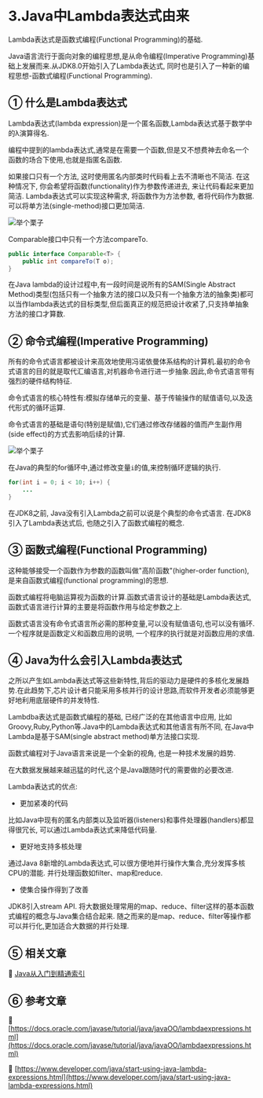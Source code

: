 3.Java中Lambda表达式由来
===


<div class="jumbotron">
	<p>Lambda表达式是函数式编程(Functional Programming)的基础.</p>
	<p> 
	Java语言流行于面向对象的编程思想,是从命令编程(Imperative Programming)基础上发展而来.从JDK8.0开始引入了Lambda表达式, 同时也是引入了一种新的编程思想-函数式编程(Functional Programming).
	</p>
</div>


① 什么是Lambda表达式
---

Lambda表达式(lambda expression)是一个匿名函数,Lambda表达式基于数学中的λ演算得名.

编程中提到的lambda表达式,通常是在需要一个函数,但是又不想费神去命名一个函数的场合下使用,也就是指匿名函数.

如果接口只有一个方法, 这时使用匿名内部类时代码看上去不清晰也不简洁. 在这种情况下, 你会希望将函数(functionality)作为参数传递进去, 来让代码看起来更加简洁. Lambda表达式可以实现这种需求, 将函数作为方法参数, 者将代码作为数据. 可以将单方法(single-method)接口更加简洁.

![举个栗子](http://localhost/img/common/example.jpg)

Comparable接口中只有一个方法compareTo.

```java
public interface Comparable<T> {
    public int compareTo(T o);
}

```

<div class="bs-callout bs-callout-warning">
	在Java lambda的设计过程中,有一段时间是说所有的SAM(Single Abstract Method)类型(包括只有一个抽象方法的接口以及只有一个抽象方法的抽象类)都可以当作lambda表达式的目标类型,但后面真正的规范把设计收紧了,只支持单抽象方法的接口才算数.
</div>


② 命令式编程(Imperative Programming)
---

所有的命令式语言都被设计来高效地使用冯诺依曼体系结构的计算机.最初的命令式语言的目的就是取代汇编语言,对机器命令进行进一步抽象.因此,命令式语言带有强烈的硬件结构特征.

命令式语言的核心特性有:模拟存储单元的变量、基于传输操作的赋值语句,以及迭代形式的循环运算.

命令式语言的基础是语句(特别是赋值),它们通过修改存储器的值而产生副作用(side effect)的方式去影响后续的计算.

![举个栗子](http://localhost/img/common/example.jpg)

在Java的典型的for循环中,通过修改变量`i`的值,来控制循环逻辑的执行.

```java
for(int i = 0; i < 10; i++) {
	...
}
```

<div class="bs-callout bs-callout-warning">
	在JDK8之前, Java没有引入Lambda之前可以说是个典型的命令式语言. 在JDK8引入了Lambda表达式后, 也随之引入了函数式编程的概念.
</div>


③ 函数式编程(Functional Programming)
---

这种能够接受一个函数作为参数的函数叫做"高阶函数"(higher-order function),是来自函数式编程(functional programming)的思想.

函数式编程将电脑运算视为函数的计算.函数式语言设计的基础是Lambda表达式,函数式语言进行计算的主要是将函数作用与给定参数之上.

函数式语言没有命令式语言所必需的那种变量,可以没有赋值语句,也可以没有循环.
一个程序就是函数定义和函数应用的说明, 一个程序的执行就是对函数应用的求值.


④ Java为什么会引入Lambda表达式
---


之所以产生如Lambda表达式等这些新特性,背后的驱动力是硬件的多核化发展趋势.在此趋势下,芯片设计者只能采用多核并行的设计思路,而软件开发者必须能够更好地利用底层硬件的并发特性.

Lambdba表达式是函数式编程的基础, 已经广泛的在其他语言中应用, 比如 Groovy,Ruby,Python等.Java中的Lambda表达式和其他语言有所不同, 在Java中Lambda是基于SAM(single abstract method)单方法接口实现.

函数式编程对于Java语言来说是一个全新的视角, 也是一种技术发展的趋势.

在大数据发展越来越迅猛的时代,这个是Java跟随时代的需要做的必要改进.


Lambda表达式的优点:

* 更加紧凑的代码

比如Java中现有的匿名内部类以及监听器(listeners)和事件处理器(handlers)都显得很冗长, 可以通过Lambda表达式来降低代码量.
 
* 更好地支持多核处理

通过Java 8新增的Lambda表达式,可以很方便地并行操作大集合,充分发挥多核CPU的潜能. 
 并行处理函数如filter、map和reduce.

* 使集合操作得到了改善

JDK8引入stream API. 将大数据处理常用的map、reduce、filter这样的基本函数式编程的概念与Java集合结合起来.
随之而来的是map、reduce、filter等操作都可以并行化,更加适合大数据的并行处理.


⑤ 相关文章
---

📖 [Java从入门到精通索引](http://localhost/article/java/index.html)



⑥ 参考文章
---

📖 [https://docs.oracle.com/javase/tutorial/java/javaOO/lambdaexpressions.html](https://docs.oracle.com/javase/tutorial/java/javaOO/lambdaexpressions.html)

📖 [https://www.developer.com/java/start-using-java-lambda-expressions.html](https://www.developer.com/java/start-using-java-lambda-expressions.html)